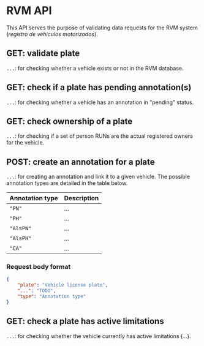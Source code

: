 # RVM API

This API serves the purpose of validating data requests for the RVM system (*registro de vehículos motorizados*).

<!-- TODO: insert table of contents here -->

<!-- TODO: detail path, request/response format and insert example calls for each API method -->

## GET: validate plate

`...`: for checking whether a vehicle exists or not in the RVM database.

## GET: check if a plate has pending annotation(s)

`...`: for checking whether a vehicle has an annotation in "pending" status.

## GET: check ownership of a plate

`...`: for checking if a set of person RUNs are the actual registered owners for the vehicle.

## POST: create an annotation for a plate

`...`: for creating an annotation and link it to a given vehicle. The possible annotation types are detailed in the table below.

<!-- TODO: explain each abreviation -->
| Annotation type | Description |
| --------------- | ----------- |
| `"PN"`          | ...         |
| `"PH"`          | ...         |
| `"AlsPN"`       | ...         |
| `"AlsPH"`       | ...         |
| `"CA"`          | ...         |

### Request body format

```json
{
    "plate": "Vehicle license plate",
    "...": "TODO",
    "type": "Annotation type"
}
```

## GET: check a plate has active limitations

`...`: for checking whether the vehicle currently has active limitations (...).
